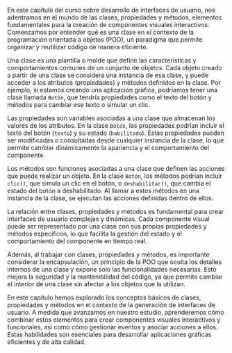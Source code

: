 En este capítulo del curso sobre desarrollo de interfaces de usuario, nos adentramos en el mundo de las clases, propiedades y métodos, elementos fundamentales para la creación de componentes visuales interactivos. Comenzamos por entender qué es una clase en el contexto de la programación orientada a objetos (POO), un paradigma que permite organizar y reutilizar código de manera eficiente.

Una clase es una plantilla o molde que define las características y comportamientos comunes de un conjunto de objetos. Cada objeto creado a partir de una clase se considera una instancia de esa clase, y puede acceder a los atributos (propiedades) y métodos definidos en la clase. Por ejemplo, si estamos creando una aplicación gráfica, podríamos tener una clase llamada `Botón`, que tendría propiedades como el texto del botón y métodos para cambiar ese texto o simular un clic.

Las propiedades son variables asociadas a una clase que almacenan los valores de los atributos. En la clase `Botón`, las propiedades podrían incluir el texto del botón (`texto`) y su estado (`habilitado`). Estas propiedades pueden ser modificadas o consultadas desde cualquier instancia de la clase, lo que permite cambiar dinámicamente la apariencia y el comportamiento del componente.

Los métodos son funciones asociadas a una clase que definen las acciones que puede realizar un objeto. En la clase `Botón`, los métodos podrían incluir `clic()`, que simula un clic en el botón, o `deshabilitar()`, que cambia el estado del botón a deshabilitado. Al llamar a estos métodos en una instancia de la clase, se ejecutan las acciones definidas dentro de ellos.

La relación entre clases, propiedades y métodos es fundamental para crear interfaces de usuario complejas y dinámicas. Cada componente visual puede ser representado por una clase con sus propias propiedades y métodos específicos, lo que facilita la gestión del estado y el comportamiento del componente en tiempo real.

Además, al trabajar con clases, propiedades y métodos, es importante considerar la encapsulación, un principio de la POO que oculta los detalles internos de una clase y expone solo las funcionalidades necesarias. Esto mejora la seguridad y la mantenibilidad del código, ya que permite cambiar el interior de una clase sin afectar a los objetos que la utilizan.

En este capítulo hemos explorado los conceptos básicos de clases, propiedades y métodos en el contexto de la generación de interfaces de usuario. A medida que avanzamos en nuestro estudio, aprenderemos cómo combinar estos elementos para crear componentes visuales interactivos y funcionales, así como cómo gestionar eventos y asociar acciones a ellos. Estas habilidades son esenciales para desarrollar aplicaciones gráficas eficientes y de alta calidad.
